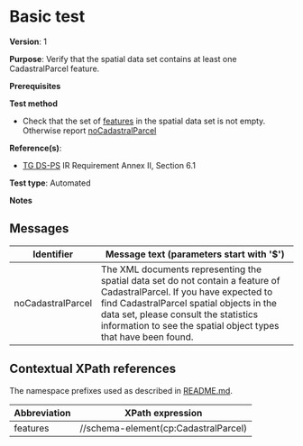 # Basic test

**Version**: 1

**Purpose**: Verify that the spatial data set contains at least one CadastralParcel feature.

**Prerequisites**

**Test method**

* Check that the set of [features](#features) in the spatial data set is not empty. Otherwise report [noCadastralParcel](#noCadastralParcel)

**Reference(s)**: 

* [TG DS-PS](http://inspire.ec.europa.eu/id/ats/data-cp/3.2/cp-gml/README#ref_TG_DS_CP) IR Requirement Annex II, Section 6.1

**Test type**: Automated

**Notes**


## Messages

Identifier  |  Message text (parameters start with '$')
----------- | -------------------------------------------------------------------------
noCadastralParcel <a name="noCadastralParcel"/>  |  	The XML documents representing the spatial data set do not contain a feature of CadastralParcel. If you have expected to find CadastralParcel spatial objects in the data set, please consult the statistics information to see the spatial object types that have been found.

## Contextual XPath references

The namespace prefixes used as described in [README.md](http://inspire.ec.europa.eu/id/ats/data-ps/3.2/cp-gml/README#namespaces).

Abbreviation                                          |  XPath expression
----------------------------------------------------- | ------------------------------------------------------------------
features <a name="features"></a>   |  //schema-element(cp:CadastralParcel)